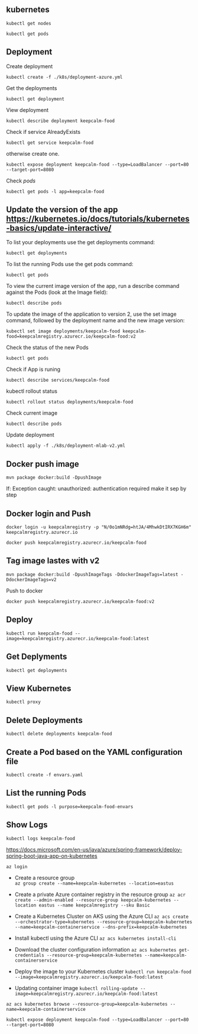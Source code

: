 kubernetes
-

`kubectl get nodes`

`kubectl get pods`

Deployment
-
Create deployment 

`kubectl create -f ./k8s/deployment-azure.yml`

Get the deployments

`kubectl get deployment`

View deployment

`kubectl describe deployment keepcalm-food`

Check if service AlreadyExists

`kubectl get service keepcalm-food`

otherwise create one.

`kubectl expose deployment keepcalm-food --type=LoadBalancer --port=80 --target-port=8080`

Check _pods_ 

`kubectl get pods -l app=keepcalm-food`




Update the version of the app https://kubernetes.io/docs/tutorials/kubernetes-basics/update-interactive/
-
To list your deployments use the get deployments command: 

`kubectl get deployments`

To list the running Pods use the get pods command:

`kubectl get pods`

To view the current image version of the app, run a describe command against the Pods (look at the Image field):

`kubectl describe pods`

To update the image of the application to version 2, use the set image command, followed by the deployment name and the new image version:

`kubectl set image deployments/keepcalm-food keepcalm-food=keepcalmregistry.azurecr.io/keepcalm-food:v2`

Check the status of the new Pods

`kubectl get pods`

Check if App is runing

`kubectl describe services/keepcalm-food`

kubectl rollout status 

`kubectl rollout status deployments/keepcalm-food`

Check current image

`kubectl describe pods`

Update deployment

`kubectl apply -f ./k8s/deployment-mlab-v2.yml`









Docker push image
-
`mvn package docker:build -DpushImage`

If: Exception caught: unauthorized: authentication required
make it sep by step

Docker login and Push
-
`docker login -u keepcalmregistry -p "N/0o1mNRdg=htJA/4MhwkDtIRX7KGH6m" keepcalmregistry.azurecr.io`

`docker push keepcalmregistry.azurecr.io/keepcalm-food`

Tag image lastes with v2
-
`mvn package docker:build -DpushImageTags -DdockerImageTags=latest -DdockerImageTags=v2`

Push to docker

`docker push keepcalmregistry.azurecr.io/keepcalm-food:v2`


Deploy
-
`kubectl run keepcalm-food --image=keepcalmregistry.azurecr.io/keepcalm-food:latest`

Get Deplyments
-
`kubectl get deployments`

View Kubernetes 
-
`kubectl proxy`


Delete Deployments
-
`kubectl delete deployments keepcalm-food`








Create a Pod based on the YAML configuration file
-
`kubectl create -f envars.yaml`


List the running Pods
-
`kubectl get pods -l purpose=keepcalm-food-envars`

Show Logs
-
`kubectl logs keepcalm-food`
















https://docs.microsoft.com/en-us/java/azure/spring-framework/deploy-spring-boot-java-app-on-kubernetes



`az login`

- Create a resource group  
`az group create --name=keepcalm-kubernetes --location=eastus`

- Create a private Azure container registry in the resource group
`az acr create --admin-enabled --resource-group keepcalm-kubernetes --location eastus --name keepcalmregistry --sku Basic`

- Create a Kubernetes Cluster on AKS using the Azure CLI
`az acs create --orchestrator-type=kubernetes --resource-group=keepcalm-kubernetes --name=keepcalm-containerservice --dns-prefix=keepcalm-kubernetes`


- Install kubectl using the Azure CLI
`az acs kubernetes install-cli`

- Download the cluster configuration information 
`az acs kubernetes get-credentials --resource-group=keepcalm-kubernetes --name=keepcalm-containerservice`

- Deploy the image to your Kubernetes cluster
`kubectl run keepcalm-food --image=keepcalmregistry.azurecr.io/keepcalm-food:latest`

- Updating container image
`kubectl rolling-update --image=keepcalmregistry.azurecr.io/keepcalm-food:latest`


`az acs kubernetes browse --resource-group=keepcalm-kubernetes --name=keepcalm-containerservice`

`kubectl expose deployment keepcalm-food --type=LoadBalancer --port=80 --target-port=8080`














